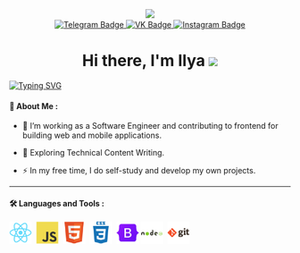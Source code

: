 <div align="center">
  <img src="https://media.giphy.com/media/gjrYDwbjnK8x36xZIO/giphy.gif" width="150"/>
  <div> 
    <a href="https://t.me/newcower">
       <img src="https://img.shields.io/badge/Telegram-blue?logo=Telegram&logoColor=white&style=for-the-badge" alt="Telegram Badge"/>
    </a>
    <a href="vk.com/brt66247">
       <img src="https://img.shields.io/badge/VKontakte-9cf?logo=VK&logoColor=white&style=for-the-badge" alt="VK Badge"/>
    </a>
    <a href="mailto:IlyaZusko1@gmail.com">
       <img src="https://img.shields.io/badge/Instagram-blueviolet?logo=Instagram&logoColor=white&style=for-the-badge" alt="Instagram Badge"/>
    </a>
  </div>
  
  
</div>
<h1 align="center" margin-top="-100" >Hi there, I'm Ilya</a> 
<img src="https://github.com/blackcater/blackcater/raw/main/images/Hi.gif" height="32"/></h1>
<a href="https://git.io/typing-svg"><img src="https://readme-typing-svg.herokuapp.com?font=Rubik&pause=1000&center=true&width=1200&lines=Beginner+FrontEnd+developer+from+Belarus" alt="Typing SVG" /></a>

#### :bust_in_silhouette: About Me :

- :telescope: I’m working as a Software Engineer and contributing to frontend for building web and mobile applications.

- :seedling: Exploring Technical Content Writing.

- :zap: In my free time, I do self-study and develop my own projects.

---

#### :hammer_and_wrench: Languages and Tools :

<div>
  <img src="https://github.com/devicons/devicon/blob/master/icons/react/react-original.svg" title="React" alt="React" width="40" height="40"/>&nbsp;
  <img src="https://github.com/devicons/devicon/blob/master/icons/javascript/javascript-original.svg" title="JavaScript" alt="JavaScript" width="40" height="40"/>&nbsp;
  <img src="https://github.com/devicons/devicon/blob/master/icons/html5/html5-original.svg" title="HTML5" alt="HTML" width="40" height="40"/>&nbsp;
  <img src="https://github.com/devicons/devicon/blob/master/icons/css3/css3-plain-wordmark.svg"  title="CSS3" alt="CSS" width="40" height="40"/>&nbsp;
  <img src="https://github.com/devicons/devicon/blob/master/icons/bootstrap/bootstrap-original.svg" title="Git" **alt="Git" width="40" height="40"/>
  <img src="https://github.com/devicons/devicon/blob/master/icons/nodejs/nodejs-original-wordmark.svg" title="NodeJS" alt="NodeJS" width="40" height="40"/>&nbsp;
  <img src="https://github.com/devicons/devicon/blob/master/icons/git/git-original-wordmark.svg" title="Git" **alt="Git" width="40" height="40"/>
</div>


